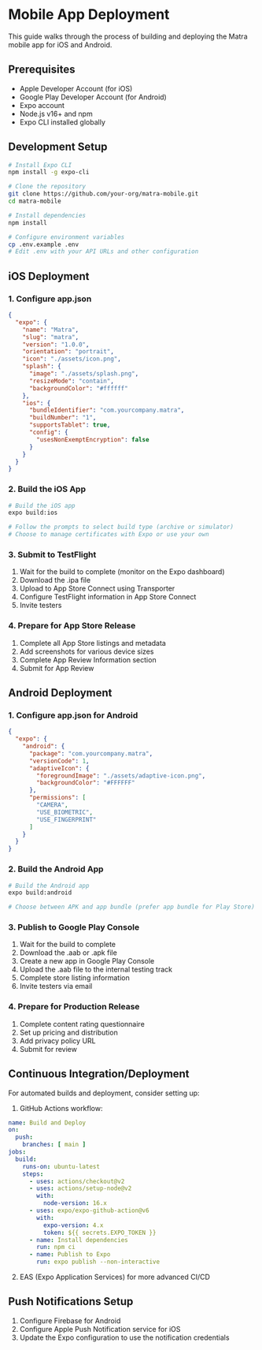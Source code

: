 # Mobile App Deployment

This guide walks through the process of building and deploying the Matra mobile app for iOS and Android.

## Prerequisites
- Apple Developer Account (for iOS)
- Google Play Developer Account (for Android)
- Expo account
- Node.js v16+ and npm
- Expo CLI installed globally

## Development Setup
```bash
# Install Expo CLI
npm install -g expo-cli

# Clone the repository
git clone https://github.com/your-org/matra-mobile.git
cd matra-mobile

# Install dependencies
npm install

# Configure environment variables
cp .env.example .env
# Edit .env with your API URLs and other configuration
```

## iOS Deployment

### 1. Configure app.json
```json
{
  "expo": {
    "name": "Matra",
    "slug": "matra",
    "version": "1.0.0",
    "orientation": "portrait",
    "icon": "./assets/icon.png",
    "splash": {
      "image": "./assets/splash.png",
      "resizeMode": "contain",
      "backgroundColor": "#ffffff"
    },
    "ios": {
      "bundleIdentifier": "com.yourcompany.matra",
      "buildNumber": "1",
      "supportsTablet": true,
      "config": {
        "usesNonExemptEncryption": false
      }
    }
  }
}
```

### 2. Build the iOS App
```bash
# Build the iOS app
expo build:ios

# Follow the prompts to select build type (archive or simulator)
# Choose to manage certificates with Expo or use your own
```

### 3. Submit to TestFlight
1. Wait for the build to complete (monitor on the Expo dashboard)
2. Download the .ipa file
3. Upload to App Store Connect using Transporter
4. Configure TestFlight information in App Store Connect
5. Invite testers

### 4. Prepare for App Store Release
1. Complete all App Store listings and metadata
2. Add screenshots for various device sizes
3. Complete App Review Information section
4. Submit for App Review

## Android Deployment

### 1. Configure app.json for Android
```json
{
  "expo": {
    "android": {
      "package": "com.yourcompany.matra",
      "versionCode": 1,
      "adaptiveIcon": {
        "foregroundImage": "./assets/adaptive-icon.png",
        "backgroundColor": "#FFFFFF"
      },
      "permissions": [
        "CAMERA",
        "USE_BIOMETRIC",
        "USE_FINGERPRINT"
      ]
    }
  }
}
```

### 2. Build the Android App
```bash
# Build the Android app
expo build:android

# Choose between APK and app bundle (prefer app bundle for Play Store)
```

### 3. Publish to Google Play Console
1. Wait for the build to complete
2. Download the .aab or .apk file
3. Create a new app in Google Play Console
4. Upload the .aab file to the internal testing track
5. Complete store listing information
6. Invite testers via email

### 4. Prepare for Production Release
1. Complete content rating questionnaire
2. Set up pricing and distribution
3. Add privacy policy URL
4. Submit for review

## Continuous Integration/Deployment
For automated builds and deployment, consider setting up:

1. GitHub Actions workflow:
```yaml
name: Build and Deploy
on:
  push:
    branches: [ main ]
jobs:
  build:
    runs-on: ubuntu-latest
    steps:
      - uses: actions/checkout@v2
      - uses: actions/setup-node@v2
        with:
          node-version: 16.x
      - uses: expo/expo-github-action@v6
        with:
          expo-version: 4.x
          token: ${{ secrets.EXPO_TOKEN }}
      - name: Install dependencies
        run: npm ci
      - name: Publish to Expo
        run: expo publish --non-interactive
```

2. EAS (Expo Application Services) for more advanced CI/CD

## Push Notifications Setup
1. Configure Firebase for Android
2. Configure Apple Push Notification service for iOS
3. Update the Expo configuration to use the notification credentials 